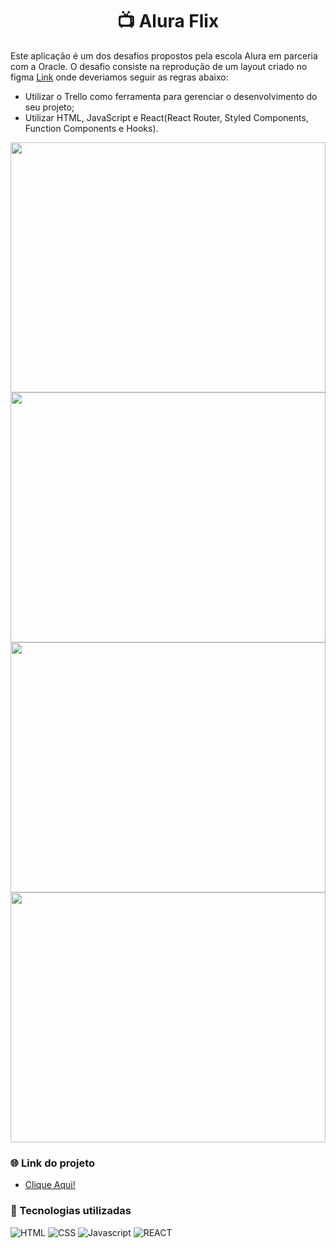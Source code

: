 <div align="center">

# 📺 Alura Flix

</div>

Este aplicação é um dos desafios propostos pela escola Alura em parceria com a Oracle. O desafio consiste na reprodução de um layout criado no figma [Link](https://www.figma.com/file/kg8jj2HgSDV9efuhoDtta5/AluraFlix-PT?node-id=1-321&t=PMQ31JZfHmohg8EC-0) onde deveriamos seguir as regras abaixo:

* Utilizar o Trello como ferramenta para gerenciar o desenvolvimento do seu projeto;
* Utilizar HTML, JavaScript e React(React Router, Styled Components, Function Components e Hooks).

<img src="https://user-images.githubusercontent.com/34304319/228600300-7b8d37c9-f65e-4345-87aa-dc9fe7aa319e.gif" height="400" width="100%">
<img src="https://user-images.githubusercontent.com/34304319/228600300-7b8d37c9-f65e-4345-87aa-dc9fe7aa319e.gif" height="400" width="100%">
<img src="https://user-images.githubusercontent.com/34304319/228600300-7b8d37c9-f65e-4345-87aa-dc9fe7aa319e.gif" height="400" width="100%">
<img src="https://user-images.githubusercontent.com/34304319/228600300-7b8d37c9-f65e-4345-87aa-dc9fe7aa319e.gif" height="400" width="100%">

### 🌐 Link do projeto

- [Clique Aqui!](https://alura-flix.netlify.app/)

### 🔧 Tecnologias utilizadas

![HTML](https://skillicons.dev/icons?i=html)
![CSS](https://skillicons.dev/icons?i=css)
![Javascript](https://skillicons.dev/icons?i=js)
![REACT](https://skillicons.dev/icons?i=react)

